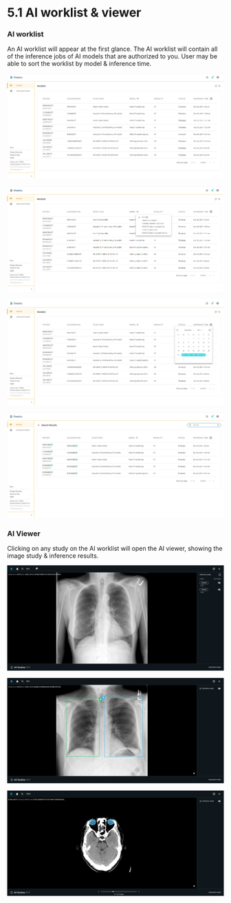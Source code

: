 # 5.1 AI worklist & viewer

### AI worklist

An AI worklist will appear at the first glance. The AI worklist will contain all of the inference jobs of AI models that are authorized to you. User may be able to sort the worklist by model & inference time.

![Deeploy AI worklist overview](<../.gitbook/assets/image (226).png>)

![user can filter the worklist by different authorized modesl](<../.gitbook/assets/image (234).png>)

![filter inference jobs by setting time interval](<../.gitbook/assets/image (232).png>)

![search patient/accession number by keywords](<../.gitbook/assets/image (221).png>)

### AI Viewer

Clicking on any study on the AI worklist will open the AI viewer, showing the image study & inference results.

![AI viewer: Image Classification](<../.gitbook/assets/image (216).png>)

![AI viewer: Object Detection](<../.gitbook/assets/image (217).png>)

![AI viewer: Object Segmentation](<../.gitbook/assets/image (229).png>)

